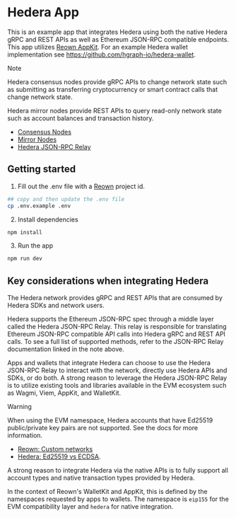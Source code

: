 # Hedera App

This is an example app that integrates Hedera using both the native Hedera gRPC and REST APIs as
well as Ethereum JSON-RPC compatible endpoints. This app utilizes
[Reown AppKit](https://docs.reown.com/appkit/overview). For an example Hedera wallet
implementation see <https://github.com/hgraph-io/hedera-wallet>.

> [!NOTE]
>
> Hedera consensus nodes provide gRPC APIs to change network state such as submitting as
> transferring cryptocurrency or smart contract calls that change network state.
>
> Hedera mirror nodes provide REST APIs to query read-only network state such as account
> balances and transaction history.
>
> - [Consensus Nodes](https://docs.hedera.com/hedera/networks/mainnet/mainnet-nodes)
> - [Mirror Nodes](https://docs.hedera.com/hedera/core-concepts/mirror-nodes)
> - [Hedera JSON-RPC Relay](https://github.com/hashgraph/hedera-json-rpc-relay/blob/main/docs/rpc-api.md)

## Getting started

1. Fill out the .env file with a [Reown](https://cloud.reown.com) project id.

```sh
## copy and then update the .env file
cp .env.example .env
```

2. Install dependencies

```sh
npm install
```

3. Run the app

```sh
npm run dev
```

## Key considerations when integrating Hedera

The Hedera network provides gRPC and REST APIs that are consumed by Hedera SDKs and network
users.

Hedera supports the Ethereum JSON-RPC spec through a middle layer called the Hedera JSON-RPC
Relay. This relay is responsible for translating Ethereum JSON-RPC compatible API calls into
Hedera gRPC and REST API calls. To see a full list of supported methods, refer to the JSON-RPC
Relay documentation linked in the note above.

Apps and wallets that integrate Hedera can choose to use the Hedera JSON-RPC Relay to interact
with the network, directly use Hedera APIs and SDKs, or do both. A strong reason to leverage the
Hedera JSON-RPC Relay is to utilize existing tools and libraries available in the EVM ecosystem
such as Wagmi, Viem, AppKit, and WalletKit.

> [!WARNING]
>
> When using the EVM namespace, Hedera accounts that have Ed25519 public/private key pairs are
> not supported. See the docs for more information.
>
> - [Reown: Custom networks](https://docs.reown.com/appkit/react/core/custom-networks#1-adding-your-chain-to-viem%E2%80%99s-directory-recommended)
> - [Hedera: Ed25519 vs ECDSA](https://docs.hedera.com/hedera/core-concepts/keys-and-signatures#choosing-between-ecdsa-and-ed25519-keys).

A strong reason to integrate Hedera via the native APIs is to fully support all account types
and native transaction types provided by Hedera.

In the context of Reown's WalletKit and AppKit, this is defined by the namespaces requested by
apps to wallets. The namespace is `eip155` for the EVM compatibility layer and `hedera` for
native integration.
